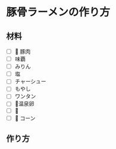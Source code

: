 # 豚骨ラーメンの作り方


## 材料

- [ ] :pig: 豚肉
- [ ] 味覇
- [ ] みりん
- [ ] 塩
- [ ] チャーシュー
- [ ] もやし
- [ ] ワンタン
- [ ] 🍳温泉卵
- [ ] :fish_cake:
- [ ] :corn: コーン

## 作り方

